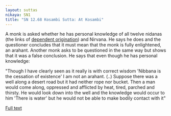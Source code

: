 ```yaml
---
layout: suttas
nikaya: SN1
title: "SN 12.68 Kosambi Sutta: At Kosambi"
---
```


A monk is asked whether he has personal knowledge of all twelve nidanas (the links of [dependent origination](/pages/suttas/sn/165-ps.html)) and Nirvana. He says he does and the questioner concludes that it must mean that the monk is fully enlightened, an arahant. Another monk asks to be questioned in the same way but shows that it was a false conclusion. He says that even though he has personal knowledge: 


"Though I have clearly seen as it really is with correct wisdom 'Nibbana is the cessation of existence' I am not an arahant. (..) Suppose there was a well along a desert road but it had neither rope nor bucket. Then a man would come along, oppressed and afflicted by heat, tired, parched and thirsty. He would look down into the well and the knowledge would occur to him 'There is water' but he would not be able to make bodily contact with it"

[Full text](https://www.dhammatalks.org/suttas/SN/SN12_68.html)
